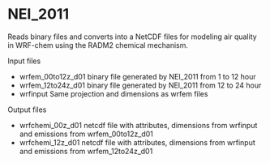 # NEI_2011
Reads binary files and converts into a NetCDF files for
modeling air quality in WRF-chem using the RADM2 chemical
mechanism.

Input files

  - wrfem_00to12z_d01  binary file generated by NEI_2011 from 1 to 12 hour
  - wrfem_12to24z_d01  binary file generated by NEI_2011 from 12 to 24 hour
  - wrfinput           Same projection and dimensions as wrfem files

Output files

  - wrfchemi_00z_d01  netcdf file with attributes, dimensions from wrfinput and emissions from wrfem_00to12z_d01
  - wrfchemi_12z_d01  netcdf file with attributes, dimensions from wrfinput and emissions from wrfem_12to24z_d01
